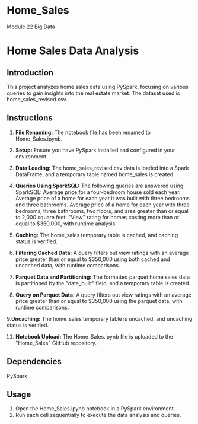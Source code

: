 # Home_Sales
Module 22 Big Data

# Home Sales Data Analysis
## Introduction
This project analyzes home sales data using PySpark, focusing on various queries to gain insights into the real estate market. The dataset used is home_sales_revised.csv.

## Instructions
1. **File Renaming:**
The notebook file has been renamed to Home_Sales.ipynb.

2. **Setup:**
Ensure you have PySpark installed and configured in your environment.

3. **Data Loading:**
The home_sales_revised.csv data is loaded into a Spark DataFrame, and a temporary table named home_sales is created.

4. **Queries Using SparkSQL:**
The following queries are answered using SparkSQL:
Average price for a four-bedroom house sold each year.
Average price of a home for each year it was built with three bedrooms and three bathrooms.
Average price of a home for each year with three bedrooms, three bathrooms, two floors, and area greater than or equal to 2,000 square feet.
"View" rating for homes costing more than or equal to $350,000, with runtime analysis.

5. **Caching:**
The home_sales temporary table is cached, and caching status is verified.

7. **Filtering Cached Data:**
A query filters out view ratings with an average price greater than or equal to $350,000 using both cached and uncached data, with runtime comparisons.

7. **Parquet Data and Partitioning:**
The formatted parquet home sales data is partitioned by the "date_built" field, and a temporary table is created.

9. **Query on Parquet Data:**
A query filters out view ratings with an average price greater than or equal to $350,000 using the parquet data, with runtime comparisons.

9.**Uncaching:**
The home_sales temporary table is uncached, and uncaching status is verified.

11. **Notebook Upload:**
The Home_Sales.ipynb file is uploaded to the "Home_Sales" GitHub repository.

## Dependencies
PySpark

## Usage
1. Open the Home_Sales.ipynb notebook in a PySpark environment.
2. Run each cell sequentially to execute the data analysis and queries.
